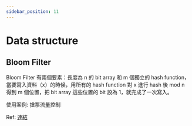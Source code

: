 ```yaml
---
sidebar_position: 11
---
```

# Data structure

## Bloom Filter
Bloom Filter 有兩個要素：長度為 n 的 bit array 和 m 個獨立的 hash function，當要寫入資料（x）的時候，用所有的 hash function 對 x 進行 hash 後 mod n 得到 m 個位置，把 bit array 這些位置的 bit 設為 1，就完成了一次寫入。

使用案例: 搶票流量控制

Ref: [連結](https://medium.com/@Kadai/%E8%B3%87%E6%96%99%E7%B5%90%E6%A7%8B%E5%A4%A7%E4%BE%BF%E7%95%B6-bloom-filter-58b0320a346d)